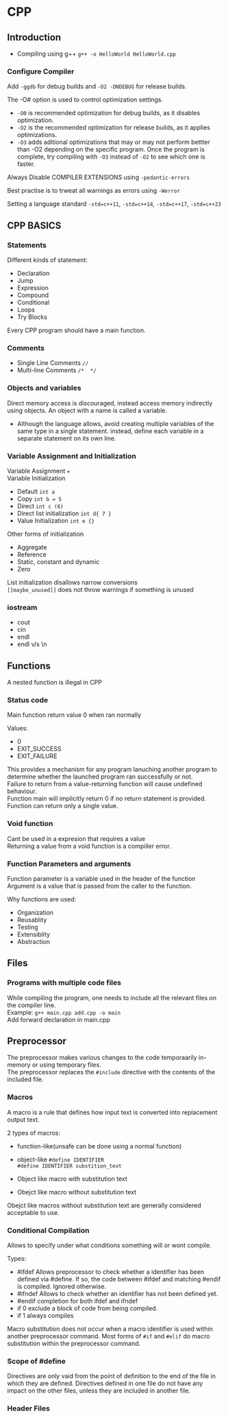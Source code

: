# CPP

## Introduction

* Compiling using g++ `g++ -o HelloWorld HelloWorld.cpp`  

### Configure Compiler

Add `-ggdb` for debug builds and `-O2 -DNDEBUG` for release builds.

The -O# option is used to control optimization settings.  
* `-O0` is recommended optimization for debug builds, as it disables optimization.  
* `-O2` is the recommended optimization for release builds, as it applies optimizations.
* `-O3` adds aditional optimizations that may or may not perform bettter than -O2 depending on the specific program. Once the program is complete, try compiling with `-O3` instead of `-O2` to see which one is faster.

Always Disable COMPILER EXTENSIONS using `-pedantic-errors`  

Best practise is to trweat all warnings as errors using `-Werror`  

Setting a language standard `-std=c++11`, `-std=c++14`, `-std=c++17`, `-std=c++23`  

## CPP BASICS

### Statements

Different kinds of statement:
* Declaration
* Jump
* Expression
* Compound
* Conditional
* Loops
* Try Blocks

Every CPP program should have a main function.  

### Comments

* Single Line Comments `//`
* Multi-line Comments `/*  */`

### Objects and variables

Direct memory access is discouraged, instead access memory indirectly using objects.
An object with a name is called a variable.

* Although the language allows, avoid creating multiple variables of the same type in a single statement. instead, define each variable in a separate statement on its own line.  

### Variable Assignment and Initialization

Variable Assignment `=`  
Variable Initialization
* Default `int a`
* Copy `int b = 5`
* Direct `int c (6)`
* Direct list initialization `int d{ 7 }`
* Value Initialization `int e {}`

Other forms of initialization
* Aggregate
* Reference
* Static, constant and dynamic
* Zero 

List initialization disallows narrow conversions  
`[[maybe_unused]]` does not throw warnings if something is unused

### iostream

* cout
* cin
* endl
* endl v/s \n

## Functions

A nested function is illegal in CPP

### Status code
Main function return value 0 when ran normally  

Values:
* 0
* EXIT_SUCCESS
* EXIT_FAILURE

This provides a mechanism for any program lanuching another program to determine whether the launched program ran successfully or not.  
Failure to return from a value-returning function will cause undefined behaviour.  
Function main will implicitly return 0 if no return statement is provided.  
Function can return only a single value.

### Void function
Cant be used in a expresion that requires a value  
Returning a value from a void function is a compiiler error.  

### Function Parameters and arguments
Function parameter is a variable used in the header of the function  
Argument is a value that is passed from the caller to the function.  

Why functions are used:
* Organization
* Reusablity
* Testing
* Extensiblity
* Abstraction

## Files

### Programs with multiple code files
While compiling the program, one needs to include all the relevant files on the compiler line.  
Example:
`g++ main.cpp add.cpp -o main`  
Add forward declaration in main.cpp  

## Preprocessor
The preprocessor makes various changes to the code temporaarily in-memory or using temporary files.  
The preprocessor replaces the `#include` directive with the contents of the included file.

### Macros
A macro is a rule that defines how input text is converted into replacement output text.  

2 types of macros:
* function-like(unsafe can be done using a normal function)
* object-like
`#define IDENTIFIER`  
`#define IDENTIFIER substition_text`  

* Object like macro with substitution text
* Obejct like macro without substitution text

Obejct like macros without substitution text are generally considered acceptable to use.  

### Conditional Compilation
Allows to specify under what conditions something will or wont compile.

Types:  
* #ifdef
Allows preprocessor to check whether a identifier has been defined via #define. If so, the code between #ifdef and matching #endif is compiled. Ignored otherwise.  
* #ifndef
Allows to check whether an identifier has not been defined yet.  
* #endif
completion for both ifdef and ifndef  
* if 0
exclude a block of code from being compiled.  
* if 1
always compiles  

Macro substitution does not occur when a macro identifier is used within another preprocessor command. Most forms of `#if` and `#elif` do macro substitution within the preprocessor command.  

### Scope of #define
Directives are only vaid from the point of definition to the end of the file in which they are defined. Directives defined in one file do not have any impact on the other files, unless they are included in another file.  

### Header Files
